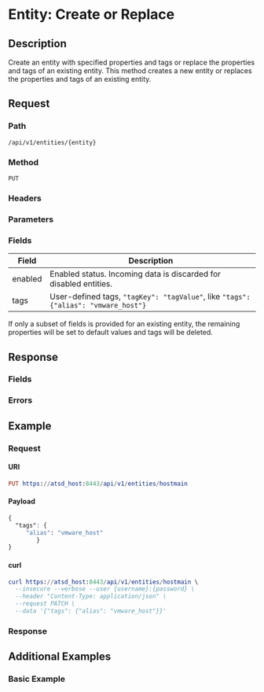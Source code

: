 # Entity: Create or Replace
## Description

Create an entity with specified properties and tags or replace the properties and tags of an existing entity.
This method creates a new entity or replaces the properties and tags of an existing entity. 

## Request

### Path

```
/api/v1/entities/{entity}
```

### Method

```
PUT
```

### Headers

### Parameters

### Fields
| **Field**                            | **Description**                                                                             |
|---|---|
| enabled                             | Enabled status. Incoming data is discarded for disabled entities.                           |
|tags|User-defined tags, `"tagKey": "tagValue"`, like `"tags": {"alias": "vmware_host"}`|


<aside class="notice">
If only a subset of fields is provided for an existing entity, the remaining properties will be set to default values and tags will be deleted.
</aside>

## Response

### Fields 

### Errors

## Example

### Request

#### URI

```elm
PUT https://atsd_host:8443/api/v1/entities/hostmain
```

#### Payload

```css
{
  "tags": {
     "alias": "vmware_host"
        }
}
```

#### curl

```elm
curl https://atsd_host:8443/api/v1/entities/hostmain \
  --insecure --verbose --user {username}:{password} \
  --header "Content-Type: application/json" \
  --request PATCH \
  --data '{"tags": {"alias": "vmware_host"}}'
  ```
  

### Response 

## Additional Examples


### Basic Example



